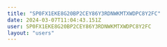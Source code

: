 ```yaml
---
title: "SP0FX1EKE8G20BP2CEY86Y3RDNWKMTXWDPC8Y2FC"
date: 2024-03-07T11:04:43.151Z
user: SP0FX1EKE8G20BP2CEY86Y3RDNWKMTXWDPC8Y2FC
layout: "users"
---
```

    